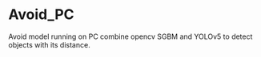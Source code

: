# Avoid_PC
Avoid model running on PC
combine opencv SGBM and YOLOv5 to detect objects with its distance.
